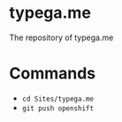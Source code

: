 typega.me
=========

The repository of typega.me

Commands
=========

* `cd Sites/typega.me`
* `git push openshift`